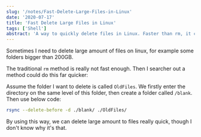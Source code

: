 ```yaml
---
slug: '/notes/Fast-Delete-Large-Files-in-Linux'
date: '2020-07-17'
title: 'Fast Delete Large Files in Linux'
tags: ['Shell']
abstract: 'A way to quickly delete files in Linux. Faster than rm, it could be used when I have a lot of files to delete.'
---
```


Sometimes I need to delete large amount of files on linux, for example some folders bigger than 200GB. 

The traditional `rm` method is really not fast enough. Then I searcher out a method could do this far quicker:

Assume the folder I want to delete is called `OldFiles`. We firstly enter the directory on the same level of this folder, then create a folder called `/blank`. Then use below code:

```bash
rsync --delete-before -d ./blank/ ./OldFiles/
```

By using this way, we can delete large amount to files really quick, though I don't know why it's that. 